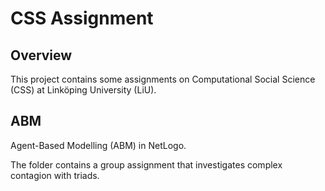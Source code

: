 # CSS Assignment

## Overview
This project contains some assignments on Computational Social Science (CSS) at Linköping University (LiU).

## ABM
Agent-Based Modelling (ABM) in NetLogo.

The folder contains a group assignment that investigates complex contagion with triads.
